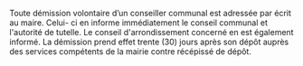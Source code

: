 Toute démission volontaire d’un conseiller communal est adressée par écrit au maire. Celui- ci en informe immédiatement le conseil communal et l'autorité de tutelle. Le conseil d'arrondissement concerné en est également informé. La démission prend effet trente (30) jours après son dépôt auprès des services compétents de la mairie contre récépissé de dépôt.